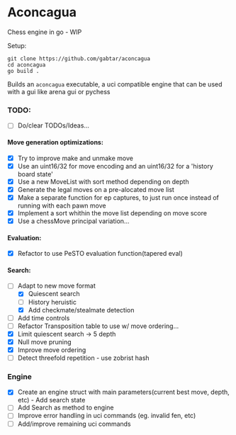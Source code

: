 # Aconcagua

Chess engine in go - WIP

Setup:
```
git clone https://github.com/gabtar/aconcagua
cd aconcagua
go build .
```

Builds an `aconcagua` executable, a uci compatible engine that can be used with a gui like arena gui or pychess 


### TODO:

- [ ] Do/clear TODOs/Ideas...

#### Move generation optimizations:
- [x] Try to improve make and unmake move
- [x] Use an uint16/32 for move encoding and an uint16/32 for a 'history board state'
- [x] Use a new MoveList with sort method depending on depth
- [x] Generate the legal moves on a pre-alocated move list
- [x] Make a separate function for ep captures, to just run once instead of running with each pawn move
- [x] Implement a sort whithin the move list depending on move score
- [x] Use a chessMove principal variation...

#### Evaluation:
- [x] Refactor to use PeSTO evaluation function(tapered eval)

#### Search:
- [ ] Adapt to new move format
    - [x] Quiescent search
    - [ ] History heruistic
    - [x] Add checkmate/stealmate detection
- [ ] Add time controls
- [ ] Refactor Transposition table to use w/ move ordering...
- [x] Limit quiescent search -> 5 depth
- [x] Null move pruning
- [x] Improve move ordering
- [ ] Detect threefold repetition - use zobrist hash

### Engine
- [x] Create an engine struct with main parameters(current best move, depth, etc) - Add search state
- [ ] Add Search as method to engine
- [ ] Improve error handling in uci commands (eg. invalid fen, etc)
- [ ] Add/improve remaining uci commands
